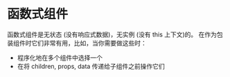# 函数式组件

函数式组件是无状态 (没有响应式数据)，无实例 (没有 this 上下文)的。 在作为包装组件时它们非常有用，比如，当你需要做这些时：

* 程序化地在多个组件中选择一个
* 在将 children, props, data 传递给子组件之前操作它们
